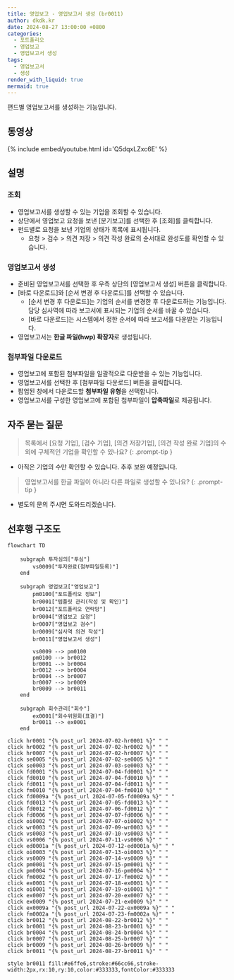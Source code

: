 ```yaml
---
title: 영업보고 - 영업보고서 생성 (br0011)
author: dkdk.kr
date: 2024-08-27 13:00:00 +0800
categories:
  - 포트폴리오
  - 영업보고
  - 영업보고서 생성
tags:
  - 영업보고서
  - 생성
render_with_liquid: true
mermaid: true
---
```

편드별 영업보고서를 생성하는 기능입니다. 

## 동영상

{% include embed/youtube.html id='Q5dqxLZxc6E' %}

## 설명

### 조회
- 영업보고서를 생성할 수 있는 기업을 조회할 수 있습니다.
- 상단에서 영업보고 요청을 보낸 [분기보고]를 선택한 후 [조회]를 클릭합니다.
- 펀드별로 요청을 보낸 기업의 상태가 목록에 표시됩니다. 
	- 요청 > 검수 > 의견 저장 > 의견 작성 완료의 순서대로 완성도를 확인할 수 있습니다.
### 영업보고서 생성
- 준비된 영업보고서를 선택한 후 우측 상단의 [영업보고서 생성] 버튼을 클릭합니다.
- [바로 다운로드]와 [순서 변경 후 다운로드]를 선택할 수 있습니다.
	- [순서 변경 후 다운로드]는 기업의 순서를 변경한 후 다운로드하는 기능입니다. 담당 심사역에 따라 보고서에 표시되는 기업의 순서를 바꿀 수 있습니다.
	- [바로 다운로드]는 시스템에서 정한 순서에 따라 보고서를 다운받는 기능입니다. 
- 영업보고서는 **한글 파일(hwp) 확장자**로 생성됩니다.
### 첨부파일 다운로드
- 영업보고에 포함된 첨부파일을 일괄적으로 다운받을 수 있는 기능입니다.
- 영업보고서를 선택한 후 [첨부파일 다운로드] 버튼을 클릭합니다. 
- 팝업된 창에서 다운로드할 **첨부파일 유형**을 선택합니다.
- 영업보고서를 구성한 영업보고에 포함된 첨부파일이 **압축파일**로 제공됩니다.

## 자주 묻는 질문

> 목록에서 [요청 기업], [검수 기업], [의견 저장기업], [의견 작성 완료 기업]의 수 외에 구체적인 기업을 확인할 수 있나요?
{: .prompt-tip }

- 아직은 기업의 수만 확인할 수 있습니다. 추후 보완 예정입니다.

> 영업보고서를 한글 파일이 아니라 다른 파일로 생성할 수 있나요?
{: .prompt-tip }

- 별도의 문의 주시면 도와드리겠습니다.

## 선후행 구조도
```mermaid
flowchart TD

    subgraph 투자심의["투심"]
        vs0009["투자완료(첨부파일등록)"]
    end

    subgraph 영업보고["영업보고"]
        pm0100["포트폴리오 정보"]
        br0001["템플릿 관리(작성 및 확인)"]
        br0012["포트폴리오 연락망"]
        br0004["영업보고 요청"]
        br0007["영업보고 검수"]
        br0009["심사역 의견 작성"]
        br0011["영업보고서 생성"]

        vs0009 --> pm0100
        pm0100 --> br0012
        br0001 --> br0004
        br0012 --> br0004
        br0004 --> br0007
        br0007 --> br0009
        br0009 --> br0011
    end

    subgraph 회수관리["회수"]
        ex0001["회수위원회(표결)"]
        br0011 --> ex0001
    end

click hr0001 "{% post_url 2024-07-02-hr0001 %}" " "
click hr0002 "{% post_url 2024-07-02-hr0002 %}" " "
click hr0007 "{% post_url 2024-07-02-hr0007 %}" " "
click se0005 "{% post_url 2024-07-02-se0005 %}" " "
click se0003 "{% post_url 2024-07-03-se0003 %}" " "
click fd0001 "{% post_url 2024-07-04-fd0001 %}" " "
click fd0010 "{% post_url 2024-07-04-fd0010 %}" " "
click fd0011 "{% post_url 2024-07-04-fd0011 %}" " "
click fm0010 "{% post_url 2024-07-04-fm0010 %}" " "
click fd0009a "{% post_url 2024-07-05-fd0009a %}" " "
click fd0013 "{% post_url 2024-07-05-fd0013 %}" " "
click fd0012 "{% post_url 2024-07-06-fd0012 %}" " "
click fd0006 "{% post_url 2024-07-07-fd0006 %}" " "
click oi0002 "{% post_url 2024-07-07-oi0002 %}" " "
click wr0003 "{% post_url 2024-07-09-wr0003 %}" " "
click vs0003 "{% post_url 2024-07-10-vs0003 %}" " "
click vs0006 "{% post_url 2024-07-11-vs0006 %}" " "
click ed0001a "{% post_url 2024-07-12-ed0001a %}" " "
click oi0003 "{% post_url 2024-07-13-oi0003 %}" " "
click vs0009 "{% post_url 2024-07-14-vs0009 %}" " "
click pm0001 "{% post_url 2024-07-15-pm0001 %}" " "
click pm0004 "{% post_url 2024-07-16-pm0004 %}" " "
click fm0002 "{% post_url 2024-07-17-fm0002 %}" " "
click ex0001 "{% post_url 2024-07-18-ex0001 %}" " "
click oi0001 "{% post_url 2024-07-19-oi0001 %}" " "
click ex0007 "{% post_url 2024-07-20-ex0007 %}" " "
click ex0009 "{% post_url 2024-07-21-ex0009 %}" " "
click ex0009a "{% post_url 2024-07-22-ex0009a %}" " "
click fm0002a "{% post_url 2024-07-23-fm0002a %}" " "
click br0012 "{% post_url 2024-08-22-br0012 %}" " "
click br0001 "{% post_url 2024-08-23-br0001 %}" " "
click br0004 "{% post_url 2024-08-24-br0004 %}" " "
click br0007 "{% post_url 2024-08-25-br0007 %}" " "
click br0009 "{% post_url 2024-08-26-br0009 %}" " "
click br0011 "{% post_url 2024-08-27-br0011 %}" " "

style br0011 fill:#e6ffe6,stroke:#66cc66,stroke-width:2px,rx:10,ry:10,color:#333333,fontColor:#333333


```